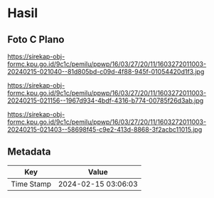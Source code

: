 # Hasil

## Foto C Plano

https://sirekap-obj-formc.kpu.go.id/9c1c/pemilu/ppwp/16/03/27/20/11/1603272011003-20240215-021040--81d805bd-c09d-4f88-945f-01054420d1f3.jpg

https://sirekap-obj-formc.kpu.go.id/9c1c/pemilu/ppwp/16/03/27/20/11/1603272011003-20240215-021156--1967d934-4bdf-4316-b774-00785f26d3ab.jpg

https://sirekap-obj-formc.kpu.go.id/9c1c/pemilu/ppwp/16/03/27/20/11/1603272011003-20240215-021403--58698f45-c9e2-413d-8868-3f2acbc11015.jpg


## Metadata

| Key        | Value               |
| ---------- | ------------------- |
| Time Stamp | 2024-02-15 03:06:03 |



